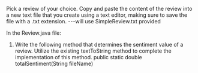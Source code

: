 

Pick a review of your choice. Copy and paste the content of the review into a new
text file that you create using a text editor, making sure to save the file with a
.txt extension.
---will use SimpleReview.txt provided


In the Review.java file:
1. Write the following method that determines the sentiment value of a review. Utilize
the existing textToString method to complete the implementation of this method.
public static double totalSentiment(String fileName)












